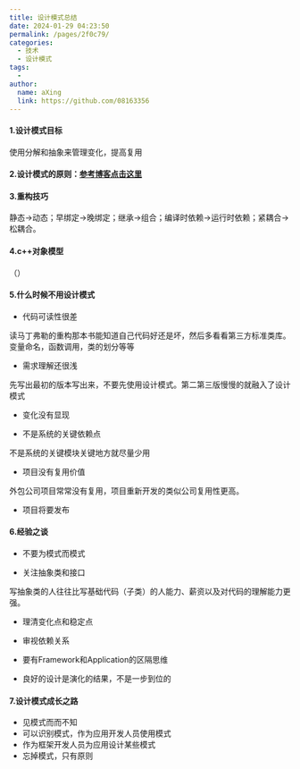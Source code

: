 ```yaml
---
title: 设计模式总结
date: 2024-01-29 04:23:50
permalink: /pages/2f0c79/
categories:
  - 技术
  - 设计模式
tags:
  - 
author: 
  name: aXing
  link: https://github.com/08163356
---
```


#### 1.设计模式目标

使用分解和抽象来管理变化，提高复用

#### 2.设计模式的原则：[参考博客点击这里](https://blog.csdn.net/qq_38801934/article/details/102770960)

#### 3.重构技巧

静态->动态；早绑定->晚绑定；继承->组合；编译时依赖->运行时依赖；紧耦合->松耦合。

#### 4.c++对象模型

（）

#### 5.什么时候不用设计模式

<!-- more -->
- 代码可读性很差

读马丁弗勒的重构那本书能知道自己代码好还是坏，然后多看看第三方标准类库。变量命名，函数调用，类的划分等等

- 需求理解还很浅

先写出最初的版本写出来，不要先使用设计模式。第二第三版慢慢的就融入了设计模式

- 变化没有显现

- 不是系统的关键依赖点

不是系统的关键模块关键地方就尽量少用

- 项目没有复用价值

外包公司项目常常没有复用，项目重新开发的类似公司复用性更高。

- 项目将要发布

#### 6.经验之谈

- 不要为模式而模式

- 关注抽象类和接口

写抽象类的人往往比写基础代码（子类）的人能力、薪资以及对代码的理解能力更强。

- 理清变化点和稳定点

- 审视依赖关系

- 要有Framework和Application的区隔思维

- 良好的设计是演化的结果，不是一步到位的

#### 7.设计模式成长之路

- 见模式而而不知
- 可以识别模式，作为应用开发人员使用模式
- 作为框架开发人员为应用设计某些模式
- 忘掉模式，只有原则